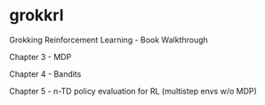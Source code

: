 # grokkrl
Grokking Reinforcement Learning - Book Walkthrough

Chapter 3 - MDP

Chapter 4 - Bandits

Chapter 5 - n-TD policy evaluation for RL (multistep envs w/o MDP)

